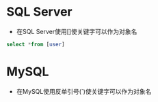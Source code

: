 # SQL Server

* 在SQL Server使用[]使关键字可以作为对象名

```sql
select *from [user]
```

# MySQL

* 在MySQL使用反单引号(`)使关键字可以作为对象名